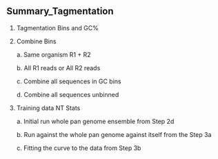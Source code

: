 ## Summary_Tagmentation

1. Tagmentation Bins and GC%
1. Combine Bins

   a. Same organism R1 + R2

   b. All R1 reads or All R2 reads

   c. Combine all sequences in GC bins

   d. Combine all sequences unbinned
1. Training data NT Stats

   a. Initial run whole pan genome ensemble from Step 2d

   b. Run against the whole pan genome against itself from the Step 3a 

   c. Fitting the curve to the data from Step 3b

